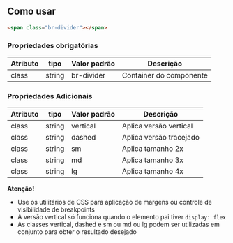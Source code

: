 [version]: # (1.2.0)

## Como usar

```html
<span class="br-divider"></span>
```

### Propriedades obrigatórias

| Atributo | tipo   | Valor padrão | Descrição               |
| -------- | ------ | ------------ | ----------------------- |
| class    | string | br-divider   | Container do componente |

### Propriedades Adicionais

| Atributo | tipo   | Valor padrão | Descrição                    |
| -------- | ------ | ------------ | ---------------------------- |
| class    | string | vertical     | Aplica versão vertical       |
| class    | string | dashed       | Aplica versão tracejado      |
| class    | string | sm           | Aplica tamanho 2x            |
| class    | string | md           | Aplica tamanho 3x            |
| class    | string | lg           | Aplica tamanho 4x            |

**Atenção!**

- Use os utilitários de CSS para aplicação de margens ou controle de visibilidade de breakpoints
- A versão vertical só funciona quando o elemento pai tiver `display: flex`
- As classes vertical, dashed e sm ou md ou lg podem ser utilizadas em conjunto para obter o resultado desejado
